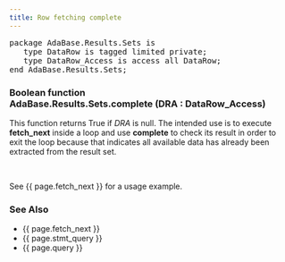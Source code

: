 ```yaml
---
title: Row fetching complete
---
```


<div class="leftside">
<pre class="code">
package AdaBase.Results.Sets is
   type DataRow is tagged limited private;
   type DataRow_Access is access all DataRow;
end AdaBase.Results.Sets;
</pre>
<h3>Boolean function<br/>
AdaBase.Results.Sets.complete (DRA : DataRow_Access)</h3>
<p>
This function returns True if <i>DRA</i> is null.  The intended use is
to execute <b>fetch_next</b> inside a loop and use <b>complete</b> to
check its result in order to exit the loop because that indicates all
available data has already been extracted from the result set.
</p>
<br/>
<p class="caption">See {{ page.fetch_next }} for a usage example.</p>
</div>
<div class="sidenav">
  <h3>See Also</h3>
  <ul>
    <li>{{ page.fetch_next }}</li>
    <li>{{ page.stmt_query }}</li>
    <li>{{ page.query }}</li>
  </ul>
</div>
